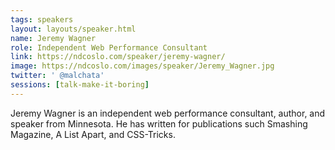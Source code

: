 ```yaml
---
tags: speakers
layout: layouts/speaker.html
name: Jeremy Wagner
role: Independent Web Performance Consultant
link: https://ndcoslo.com/speaker/jeremy-wagner/
image: https://ndcoslo.com/images/speaker/Jeremy_Wagner.jpg
twitter: ' @malchata'
sessions: [talk-make-it-boring]
---
```

Jeremy Wagner is an independent web performance consultant, author, and speaker from Minnesota. He has written for publications such Smashing Magazine, A List Apart, and CSS-Tricks.
